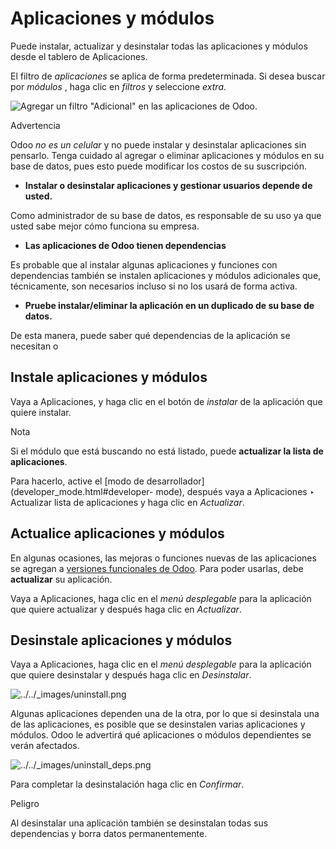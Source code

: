 # Aplicaciones y módulos

Puede instalar, actualizar y desinstalar todas las aplicaciones y módulos
desde el tablero de Aplicaciones.

El filtro de _aplicaciones_ se aplica de forma predeterminada. Si desea buscar
por _módulos_ , haga clic en _filtros_ y seleccione _extra_.

![Agregar un filtro "Adicional" en las aplicaciones de
Odoo.](../../_images/apps-search-filter.png)

Advertencia

Odoo _no es un celular_ y no puede instalar y desinstalar aplicaciones sin
pensarlo. Tenga cuidado al agregar o eliminar aplicaciones y módulos en su
base de datos, pues esto puede modificar los costos de su suscripción.

  * **Instalar o desinstalar aplicaciones y gestionar usuarios depende de usted.**

Como administrador de su base de datos, es responsable de su uso ya que usted
sabe mejor cómo funciona su empresa.

  * **Las aplicaciones de Odoo tienen dependencias**

Es probable que al instalar algunas aplicaciones y funciones con dependencias
también se instalen aplicaciones y módulos adicionales que, técnicamente, son
necesarios incluso si no los usará de forma activa.

  * **Pruebe instalar/eliminar la aplicación en un duplicado de su base de datos.**

De esta manera, puede saber qué dependencias de la aplicación se necesitan o

## Instale aplicaciones y módulos

Vaya a Aplicaciones, y haga clic en el botón de _instalar_ de la aplicación
que quiere instalar.

Nota

Si el módulo que está buscando no está listado, puede **actualizar la lista de
aplicaciones**.

Para hacerlo, active el [modo de desarrollador](developer_mode.html#developer-
mode), después vaya a Aplicaciones ‣ Actualizar lista de aplicaciones y haga
clic en _Actualizar_.

## Actualice aplicaciones y módulos

En algunas ocasiones, las mejoras o funciones nuevas de las aplicaciones se
agregan a [versiones funcionales de
Odoo](../../administration/supported_versions.html). Para poder usarlas, debe
**actualizar** su aplicación.

Vaya a Aplicaciones, haga clic en el _menú desplegable_ para la aplicación que
quiere actualizar y después haga clic en _Actualizar_.

## Desinstale aplicaciones y módulos

Vaya a Aplicaciones, haga clic en el _menú desplegable_ para la aplicación que
quiere desinstalar y después haga clic en _Desinstalar_.

![../../_images/uninstall.png](../../_images/uninstall.png)

Algunas aplicaciones dependen una de la otra, por lo que si desinstala una de
las aplicaciones, es posible que se desinstalen varias aplicaciones y módulos.
Odoo le advertirá qué aplicaciones o módulos dependientes se verán afectados.

![../../_images/uninstall_deps.png](../../_images/uninstall_deps.png)

Para completar la desinstalación haga clic en _Confirmar_.

Peligro

Al desinstalar una aplicación también se desinstalan todas sus dependencias y
borra datos permanentemente.

